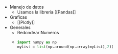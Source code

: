- Manejo de datos
	- Usamos la librería [[Pandas]]
- Graficas
	- [[Plotly]]
- Generales
	- Redondear Numeros
	- ```python
	  import numpy as np
	  myList = list(np.around(np.array(myList),2))
	  ```